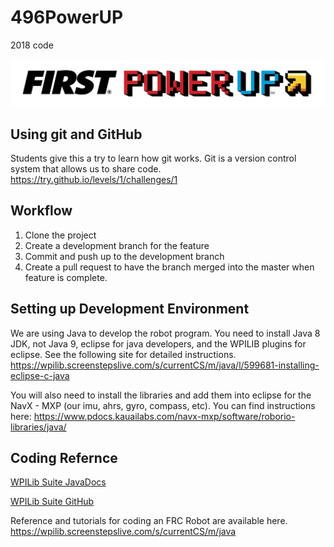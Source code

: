 # 496PowerUP
2018 code

![PowerUP Logo](logo.png)

## Using git and GitHub
Students give this a try to learn how git works. Git is a version control system that allows us to share code.
https://try.github.io/levels/1/challenges/1

## Workflow
1. Clone the project
2. Create a development branch for the feature
3. Commit and push up to the development branch
4. Create a pull request to have the branch merged into the master when feature is complete.

## Setting up Development Environment 
  We are using Java to develop the robot program. You need to install Java 8 JDK, not Java 9, eclipse for java developers, and the WPILIB plugins for eclipse.
  See the following site for detailed instructions. https://wpilib.screenstepslive.com/s/currentCS/m/java/l/599681-installing-eclipse-c-java
  
  You will also need to install the libraries and add them into eclipse for the NavX - MXP (our imu, ahrs, gyro, compass, etc). You can find instructions here: 	https://www.pdocs.kauailabs.com/navx-mxp/software/roborio-libraries/java/
  
## Coding Refernce
[WPILib Suite JavaDocs](http://first.wpi.edu/FRC/roborio/release/docs/java/)

[WPILib Suite GitHub](https://github.com/wpilibsuite)

Reference and tutorials for coding an FRC Robot are available here. https://wpilib.screenstepslive.com/s/currentCS/m/java
